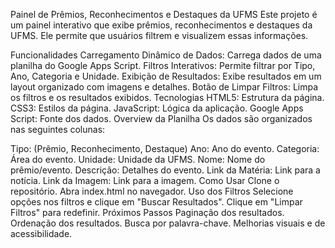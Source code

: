 Painel de Prêmios, Reconhecimentos e Destaques da UFMS
Este projeto é um painel interativo que exibe prêmios, reconhecimentos e destaques da UFMS. Ele permite que usuários filtrem e visualizem essas informações.

Funcionalidades
Carregamento Dinâmico de Dados: Carrega dados de uma planilha do Google Apps Script.
Filtros Interativos: Permite filtrar por Tipo, Ano, Categoria e Unidade.
Exibição de Resultados: Exibe resultados em um layout organizado com imagens e detalhes.
Botão de Limpar Filtros: Limpa os filtros e os resultados exibidos.
Tecnologias
HTML5: Estrutura da página.
CSS3: Estilos da página.
JavaScript: Lógica da aplicação.
Google Apps Script: Fonte dos dados.
Overview da Planilha
Os dados são organizados nas seguintes colunas:

Tipo: (Prêmio, Reconhecimento, Destaque)
Ano: Ano do evento.
Categoria: Área do evento.
Unidade: Unidade da UFMS.
Nome: Nome do prêmio/evento.
Descrição: Detalhes do evento.
Link da Matéria: Link para a notícia.
Link da Imagem: Link para a imagem.
Como Usar
Clone o repositório.
Abra index.html no navegador.
Uso dos Filtros
Selecione opções nos filtros e clique em "Buscar Resultados".
Clique em "Limpar Filtros" para redefinir.
Próximos Passos
Paginação dos resultados.
Ordenação dos resultados.
Busca por palavra-chave.
Melhorias visuais e de acessibilidade.

